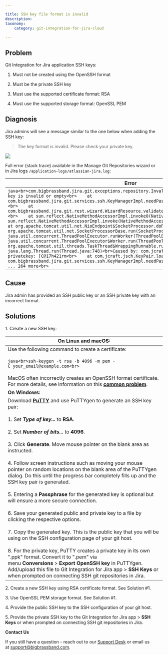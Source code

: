 ```yaml
---

title: SSH key file format is invalid
description:
taxonomy:
    category: git-integration-for-jira-cloud

---
```

## Problem

Git Integration for Jira application SSH keys:

1.  Must not be created using the OpenSSH format

2.  Must be the private SSH key

3.  Must use the supported certificate format: RSA

4.  Must use the supported storage format: OpenSSL PEM


## Diagnosis

Jira admins will see a message similar to the one below when adding the SSH key:

> The key format is invalid. Please check your private key.

![](https://bigbrassband.atlassian.net/wiki/download/thumbnails/421363756/private-key.png?version=1&modificationDate=1586319555483&cacheVersion=1&api=v2&width=453&height=416)

Full error (stack trace) available in the Manage Git Repositories wizard or in Jira logs `/application-logs/atlassian-jira.log`:

| **Error** |
| --- |
| ```java<br>com.bigbrassband.jira.git.exceptions.repository.InvalidPrivateKeyException: Private SSH key is invalid or empty<br>    at com.bigbrassband.jira.git.services.ssh.KeyManagerImpl.needPassphrase(KeyManagerImpl.java:103)<br>    at com.bigbrassband.jira.git.rest.wizard.WizardResource.validateRepoOrigin(WizardResource.java:104)<br>    at sun.reflect.NativeMethodAccessorImpl.invoke0(Native Method)<br>    at sun.reflect.NativeMethodAccessorImpl.invoke(NativeMethodAccessorImpl.java:62)<br>    ...<br>    at org.apache.tomcat.util.net.NioEndpoint$SocketProcessor.doRun(NioEndpoint.java:1498)<br>    at org.apache.tomcat.util.net.SocketProcessorBase.run(SocketProcessorBase.java:49)<br>    at java.util.concurrent.ThreadPoolExecutor.runWorker(ThreadPoolExecutor.java:1149)<br>    at java.util.concurrent.ThreadPoolExecutor$Worker.run(ThreadPoolExecutor.java:624)<br>    at org.apache.tomcat.util.threads.TaskThread$WrappingRunnable.run(TaskThread.java:61)<br>    at java.lang.Thread.run(Thread.java:748)<br>Caused by: com.jcraft.jsch.JSchException: invalid privatekey: [C@17h421rm<br>    at com.jcraft.jsch.KeyPair.load(KeyPair.java:664)<br>    at com.bigbrassband.jira.git.services.ssh.KeyManagerImpl.needPassphrase(KeyManagerImpl.java:99)<br>    ... 264 more<br>``` |

## Cause

Jira admin has provided an SSH public key or an SSH private key with an incorrect format.

## Solutions

1\. Create a new SSH key:

| **On Linux and macOS:** |
| --- |
| Use the following command to create a certificate:<br><br>```java<br>ssh-keygen -t rsa -b 4096 -m pem -C your_email@example.com<br>```<br><br>MacOS often incorrectly creates an OpenSSH format certificate. For more details, see information on this [**common problem**](https://serverfault.com/questions/939909/ssh-keygen-does-not-create-rsa-private-key). |
| **On Windows:** |
| Download [**PuTTY**](https://www.putty.org/) and use PuTTYgen to generate an SSH key pair:<br><br>1.  Set _**Type of key...**_ to **RSA**.<br>    <br>2.  Set _**Number of bits...**_ to **4096**.<br>    <br>3.  Click **Generate**. Move mouse pointer on the blank area as instructed.<br>    <br>4.  Follow screen instructions such as moving your mouse pointer on random locations on the blank area of the PuTTYgen dialog. Do this until the progress bar completely fills up and the SSH key pair is generated.<br>    <br>5.  Entering a **Passphrase** for the generated key is optional but will ensure a more secure connection.<br>    <br>6.  Save your generated public and private key to a file by clicking the respective options.<br>    <br>7.  Copy the generated key. This is the public key that you will be using on the SSH configuration page of your git host.<br>    <br>8.  For the private key, PuTTY creates a private key in its own ".ppk" format. Convert it to ".pem" via menu **Conversions** > **Export OpenSSH key** in PuTTYgen. Add/upload this file to Git Integration for Jira app > **SSH Keys** or when prompted on connecting SSH git repositories in Jira. |

2\. Create a new SSH key using RSA certificate format. See Solution #1.

3\. Use OpenSSL PEM storage format. See Solution #1.

4\. Provide the public SSH key to the SSH configuration of your git host.

5\. Provide the private SSH key to the Git Integration for Jira app > **SSH Keys** or when prompted on connecting SSH git repositories in Jira.

**Contact Us**

If you still have a question - reach out to our [Support Desk](https://bigbrassband.atlassian.net/servicedesk/customer/portals) or email us at [support@bigbrassband.com](mailto:support@bigbrassband.com).
